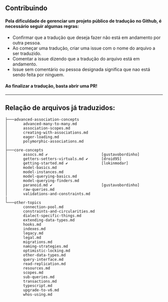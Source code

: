 ## Contribuindo

#### Pela dificuldade de gerenciar um projeto público de tradução no Github, é necessário seguir algumas regras:

- Confirmar que a tradução que deseja fazer não está em andamento por outra pessoa.
- Ao começar uma tradução, criar uma issue com o nome do arquivo a ser traduzido.
- Comentar a issue dizendo que a tradução do arquivo está em andamento.
- Issue sem comentário ou pessoa designada significa que nao está sendo feita por ninguem.

#### Ao finalizar a tradução, basta abrir uma PR!


_____
## Relação de arquivos já traduzidos:

```
├───advanced-association-concepts
│       advanced-many-to-many.md
│       association-scopes.md
│       creating-with-associations.md
│       eager-loading.md
│       polymorphic-associations.md
│
├───core-concepts
│       assocs.md ✔️                        [gustavobordinho]                    
│       getters-setters-virtuals.md ✔️      [droid95]
│       getting-started.md ✔️               [lokinmodar]
│       model-basics.md
│       model-instances.md
│       model-querying-basics.md
│       model-querying-finders.md
│       paranoid.md ✔️                      [gustavobordinho]
│       raw-queries.md
│       validations-and-constraints.md
|
└───other-topics
        connection-pool.md
        constraints-and-circularities.md
        dialect-specific-things.md
        extending-data-types.md
        hooks.md
        indexes.md
        legacy.md
        legal.md
        migrations.md
        naming-strategies.md
        optimistic-locking.md
        other-data-types.md
        query-interface.md
        read-replication.md
        resources.md
        scopes.md
        sub-queries.md
        transactions.md
        typescript.md
        upgrade-to-v6.md
        whos-using.md
```
